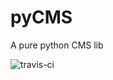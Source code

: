 # pyCMS
A pure python CMS lib


![travis-ci](https://travis-ci.org/pgrangeiro/pycms.svg?branch=master)
